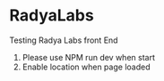 # RadyaLabs
Testing Radya Labs front End
1. Please use NPM run dev when start
2. Enable location when page loaded
